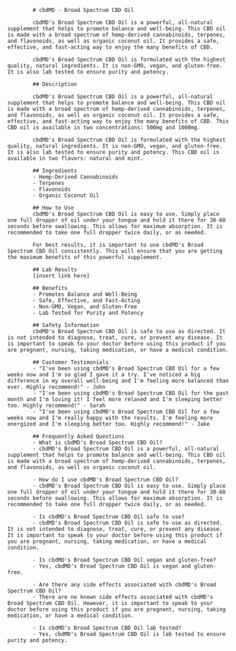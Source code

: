
            # cbdMD - Broad Spectrum CBD Oil
            
            cbdMD's Broad Spectrum CBD Oil is a powerful, all-natural supplement that helps to promote balance and well-being. This CBD oil is made with a broad spectrum of hemp-derived cannabinoids, terpenes, and flavonoids, as well as organic coconut oil. It provides a safe, effective, and fast-acting way to enjoy the many benefits of CBD.
            
            cbdMD's Broad Spectrum CBD Oil is formulated with the highest quality, natural ingredients. It is non-GMO, vegan, and gluten-free. It is also lab tested to ensure purity and potency.
            
            ## Description
            
            cbdMD's Broad Spectrum CBD Oil is a powerful, all-natural supplement that helps to promote balance and well-being. This CBD oil is made with a broad spectrum of hemp-derived cannabinoids, terpenes, and flavonoids, as well as organic coconut oil. It provides a safe, effective, and fast-acting way to enjoy the many benefits of CBD. This CBD oil is available in two concentrations: 500mg and 1000mg.
            
            cbdMD's Broad Spectrum CBD Oil is formulated with the highest quality, natural ingredients. It is non-GMO, vegan, and gluten-free. It is also lab tested to ensure purity and potency. This CBD oil is available in two flavors: natural and mint.
            
            ## Ingredients
            - Hemp-Derived Cannabinoids
            - Terpenes
            - Flavonoids
            - Organic Coconut Oil
            
            ## How to Use
            cbdMD's Broad Spectrum CBD Oil is easy to use. Simply place one full dropper of oil under your tongue and hold it there for 30-60 seconds before swallowing. This allows for maximum absorption. It is recommended to take one full dropper twice daily, or as needed.
            
            For best results, it is important to use cbdMD's Broad Spectrum CBD Oil consistently. This will ensure that you are getting the maximum benefits of this powerful supplement.
            
            ## Lab Results
            [insert link here]
            
            ## Benefits
            - Promotes Balance and Well-Being
            - Safe, Effective, and Fast-Acting
            - Non-GMO, Vegan, and Gluten-Free
            - Lab Tested for Purity and Potency
            
            ## Safety Information
            cbdMD's Broad Spectrum CBD Oil is safe to use as directed. It is not intended to diagnose, treat, cure, or prevent any disease. It is important to speak to your doctor before using this product if you are pregnant, nursing, taking medication, or have a medical condition.
            
            ## Customer Testimonials
            - "I've been using cbdMD's Broad Spectrum CBD Oil for a few weeks now and I'm so glad I gave it a try. I've noticed a big difference in my overall well-being and I'm feeling more balanced than ever. Highly recommend!" - John
            - "I've been using cbdMD's Broad Spectrum CBD Oil for the past month and I'm loving it! I feel more relaxed and I'm sleeping better too. Highly recommend!" - Sarah
            - "I've been using cbdMD's Broad Spectrum CBD Oil for a few weeks now and I'm really happy with the results. I'm feeling more energized and I'm sleeping better too. Highly recommend!" - Jake
            
            ## Frequently Asked Questions
            - What is cbdMD's Broad Spectrum CBD Oil?
            - cbdMD's Broad Spectrum CBD Oil is a powerful, all-natural supplement that helps to promote balance and well-being. This CBD oil is made with a broad spectrum of hemp-derived cannabinoids, terpenes, and flavonoids, as well as organic coconut oil.
            
            - How do I use cbdMD's Broad Spectrum CBD Oil?
            - cbdMD's Broad Spectrum CBD Oil is easy to use. Simply place one full dropper of oil under your tongue and hold it there for 30-60 seconds before swallowing. This allows for maximum absorption. It is recommended to take one full dropper twice daily, or as needed.
            
            - Is cbdMD's Broad Spectrum CBD Oil safe to use?
            - cbdMD's Broad Spectrum CBD Oil is safe to use as directed. It is not intended to diagnose, treat, cure, or prevent any disease. It is important to speak to your doctor before using this product if you are pregnant, nursing, taking medication, or have a medical condition.
            
            - Is cbdMD's Broad Spectrum CBD Oil vegan and gluten-free?
            - Yes, cbdMD's Broad Spectrum CBD Oil is vegan and gluten-free.
            
            - Are there any side effects associated with cbdMD's Broad Spectrum CBD Oil?
            - There are no known side effects associated with cbdMD's Broad Spectrum CBD Oil. However, it is important to speak to your doctor before using this product if you are pregnant, nursing, taking medication, or have a medical condition.
            
            - Is cbdMD's Broad Spectrum CBD Oil lab tested?
            - Yes, cbdMD's Broad Spectrum CBD Oil is lab tested to ensure purity and potency.